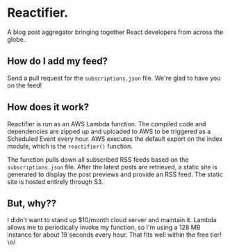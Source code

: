 # Reactifier.

A blog post aggregator bringing together React developers from across the globe.

## How do I add my feed?

Send a pull request for the `subscriptions.json` file. We're glad to have you on
the feed!

## How does it work?

Reactifier is run as an AWS Lambda function. The compiled code and
dependencies are zipped up and uploaded to AWS to be triggered as a Scheduled
Event every hour. AWS executes the default export on the index module, which is
the `reactifier()` function.

The function pulls down all subscribed RSS feeds based on the
`subscriptions.json` file. After the latest posts are retrieved, a static site
is generated to display the post previews and provide an RSS feed. The static
site is hosted entirely through S3.

## But, why??

I didn't want to stand up $10/month cloud server and maintain it. Lambda allows
me to periodically invoke my function, so I'm using a 128 MB instance for about
19 seconds every hour. That fits well within the free tier! \o/
